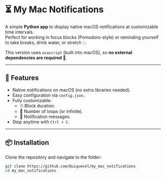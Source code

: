 # ⏳ My Mac Notifications

A simple **Python app** to display native macOS notifications at customizable time intervals.  
Perfect for working in focus blocks (Pomodoro-style) or reminding yourself to take breaks, drink water, or stretch 💡.  

This version uses `osascript` (built into macOS), so **no external dependencies are required** 🚀.

---

## 🚀 Features
- Native notifications on macOS (no extra libraries needed).  
- Easy configuration via `config.json`.  
- Fully customizable:
  - ⏱ Block duration.  
  - 🔁 Number of loops (or infinite).  
  - 📝 Notification messages.  
- Stop anytime with `Ctrl + C`.  

---

## 📦 Installation

Clone the repository and navigate to the folder:

```bash
git clone https://github.com/Quiquevel/my_mac_notifications
cd my_mac_notifications